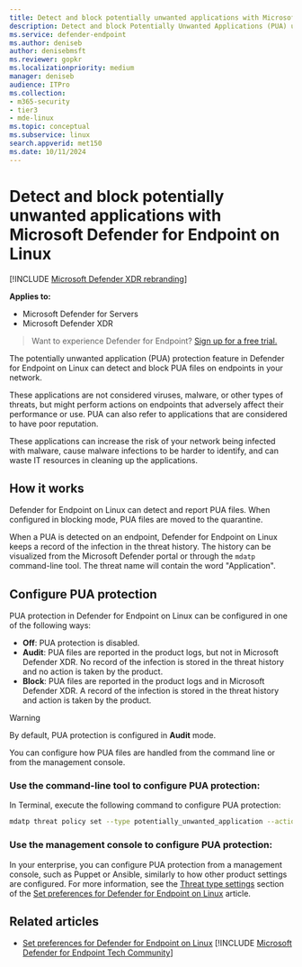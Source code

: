 ```yaml
---
title: Detect and block potentially unwanted applications with Microsoft Defender for Endpoint on Linux
description: Detect and block Potentially Unwanted Applications (PUA) using Microsoft Defender for Endpoint on Linux.
ms.service: defender-endpoint
ms.author: deniseb
author: denisebmsft
ms.reviewer: gopkr
ms.localizationpriority: medium
manager: deniseb
audience: ITPro
ms.collection: 
- m365-security
- tier3
- mde-linux
ms.topic: conceptual
ms.subservice: linux
search.appverid: met150
ms.date: 10/11/2024
---
```


# Detect and block potentially unwanted applications with Microsoft Defender for Endpoint on Linux

[!INCLUDE [Microsoft Defender XDR rebranding](../includes/microsoft-defender.md)]


**Applies to:**

- Microsoft Defender for Servers
- Microsoft Defender XDR

> Want to experience Defender for Endpoint? [Sign up for a free trial.](https://signup.microsoft.com/create-account/signup?products=7f379fee-c4f9-4278-b0a1-e4c8c2fcdf7e&ru=https://aka.ms/MDEp2OpenTrial?ocid=docs-wdatp-investigateip-abovefoldlink)

The potentially unwanted application (PUA) protection feature in Defender for Endpoint on Linux can detect and block PUA files on endpoints in your network.

These applications are not considered viruses, malware, or other types of threats, but might perform actions on endpoints that adversely affect their performance or use. PUA can also refer to applications that are considered to have poor reputation.

These applications can increase the risk of your network being infected with malware, cause malware infections to be harder to identify, and can waste IT resources in cleaning up the applications.

## How it works

Defender for Endpoint on Linux can detect and report PUA files. When configured in blocking mode, PUA files are moved to the quarantine.

When a PUA is detected on an endpoint, Defender for Endpoint on Linux keeps a record of the infection in the threat history. The history can be visualized from the Microsoft Defender portal or through the `mdatp` command-line tool. The threat name will contain the word "Application".

## Configure PUA protection

PUA protection in Defender for Endpoint on Linux can be configured in one of the following ways:

- **Off**: PUA protection is disabled.
- **Audit**: PUA files are reported in the product logs, but not in Microsoft Defender XDR. No record of the infection is stored in the threat history and no action is taken by the product.
- **Block**: PUA files are reported in the product logs and in Microsoft Defender XDR. A record of the infection is stored in the threat history and action is taken by the product.

> [!WARNING]
> By default, PUA protection is configured in **Audit** mode.

You can configure how PUA files are handled from the command line or from the management console.

### Use the command-line tool to configure PUA protection:

In Terminal, execute the following command to configure PUA protection:

```bash
mdatp threat policy set --type potentially_unwanted_application --action [off|audit|block]
```

### Use the management console to configure PUA protection:

In your enterprise, you can configure PUA protection from a management console, such as Puppet or Ansible, similarly to how other product settings are configured. For more information, see the [Threat type settings](linux-preferences.md#threat-type-settings) section of the [Set preferences for Defender for Endpoint on Linux](linux-preferences.md) article.

## Related articles

- [Set preferences for Defender for Endpoint on Linux](linux-preferences.md)
[!INCLUDE [Microsoft Defender for Endpoint Tech Community](../includes/defender-mde-techcommunity.md)]
